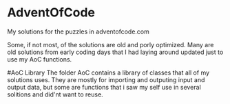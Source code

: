 # AdventOfCode
My solutions for the puzzles in adventofcode.com

Some, if not most, of the solutions are old and porly optimized. Many are old solutions from early coding days that I had laying around updated just to use my AoC functions.


#AoC Library
The folder AoC contains a library of classes that all of my solutions uses. They are mostly for importing and outputing input and output data, but some are functions that i saw my self use in several solitions and did'nt want to reuse. 
